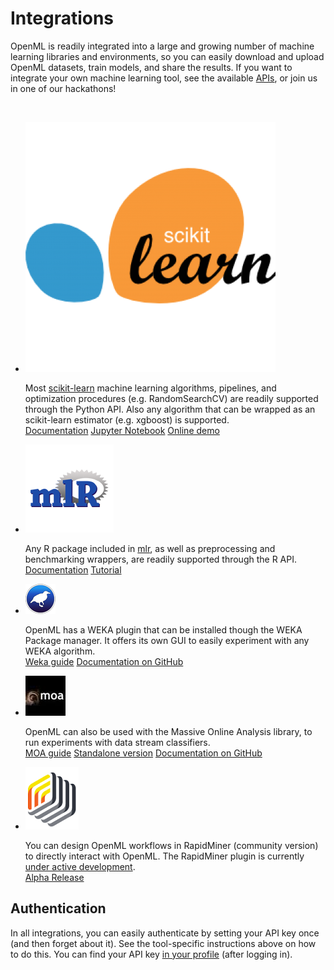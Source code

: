 <div class="page-header">
  <h1>Integrations</h1>
</div>
<p>OpenML is readily integrated into a large and growing number of machine learning libraries and environments, so you can easily download and upload OpenML datasets, train models, and share the results.
If you want to integrate your own machine learning tool, see the available <a href="guide/api">APIs</a>, or join us in one of our hackathons!</p>
<br>
<ul class="apilist"><li>

<div class="col-sm-2"><a target="_blank" href="https://openml.github.io/openml-python"><img class="toolcircle" src="img/sklearn.png" alt="icon"></a></div>
<p>Most <a target="_blank" href="http://scikit-learn.org/">scikit-learn</a> machine learning algorithms, pipelines, and optimization procedures (e.g. RandomSearchCV) are readily supported through the Python API. Also any algorithm that can be wrapped as an scikit-learn estimator (e.g. xgboost) is supported.<br>
<a target="_blank" href="https://openml.github.io/openml-python" class="btn btn-raised btn-info">Documentation</a>
<a target="_blank" href="https://github.com/openml/openml-python/blob/master/examples/OpenML_Tutorial.ipynb" class="btn btn-raised btn-info">Jupyter Notebook</a>
<a target="_blank" class="btn btn-raised btn-info" href="https://everware.rep.school.yandex.net/hub/oauth_login?repourl=https://github.com/openml/study_example_python&OPENMLKEY=<?php echo (isset($this->api_key) ? $this->api_key : '');?>">Online demo</a>
</p>


</li><li>
<div class="col-sm-2"><a href="https://openml.github.io/openml-r"><img class="toolcircle" src="img/mlr.png" alt="icon"></a></div>
<p>Any R package included in <a target="_blank" href="https://github.com/mlr-org/mlr">mlr</a>, as well as preprocessing and benchmarking wrappers, are readily supported through the R API.<br>
<a target="_blank" href="https://openml.github.io/openml-r" class="btn btn-raised btn-info">Documentation</a>
<a target="_blank" href="http://openml.github.io/openml-r/vignettes/OpenML.html" class="btn btn-raised btn-info">Tutorial</a>
</p>

</li><li>
<div class="col-sm-2"><a href="https://github.com/openml/OpenML/wiki/Weka"><img class="toolcircle" src="img/weka.png" alt="icon"></a></div>
<p>OpenML has a WEKA plugin that can be installed though the WEKA Package manager. It offers its own GUI to easily experiment with any WEKA algorithm.<br>
<a href="https://github.com/openml/OpenML/wiki/Weka" class="btn btn-raised btn-info">Weka guide</a>
<a href="https://github.com/openml/openml-weka" class="btn btn-raised btn-info">Documentation on GitHub</a>
</p>

</li><li>
<div class="col-sm-2"><a href="https://github.com/openml/OpenML/wiki/MOA"><img class="toolcircle" src="img/moa.jpeg" alt="icon"></a></div>
<p>OpenML can also be used with the Massive Online Analysis library, to run experiments with data stream classifiers.<br>
  <a href="https://github.com/openml/OpenML/wiki/MOA" class="btn btn-raised btn-info">MOA guide</a>
  <a href="https://www.openml.org/downloads/openmlmoa.beta.jar" class="btn btn-raised btn-info">Standalone version</a>
  <a href="https://github.com/openml/java/tree/master/moa" class="btn btn-raised btn-info">Documentation on GitHub</a>
</p>

</li><li>
<div class="col-sm-2"><a href="https://github.com/openml/rapidminer"><img class="toolcircle" src="img/rapidminer.png" alt="icon"></a></div>
<p>You can design OpenML workflows in RapidMiner (community version) to directly interact with OpenML. The RapidMiner plugin is currently <a href="https://github.com/openml/rapidminer"> under active development</a>.
<br>
<a href="downloads/RM-OpenmlConnector-1.0.0-all.jar" class="btn btn-raised btn-info">Alpha Release</a></p>

</li></ul>

<h2>Authentication</h2>
<p>In all integrations, you can easily authenticate by setting your API key once (and then forget about it). See the tool-specific instructions above on how to do this. You can find your API key <a href="u#!api">in your profile</a> (after logging in).</p>
